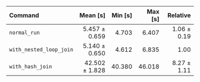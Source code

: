 | Command | Mean [s] | Min [s] | Max [s] | Relative |
|:---|---:|---:|---:|---:|
| `normal_run` | 5.457 ± 0.659 | 4.703 | 6.407 | 1.06 ± 0.19 |
| `with_nested_loop_join` | 5.140 ± 0.650 | 4.612 | 6.835 | 1.00 |
| `with_hash_join` | 42.502 ± 1.828 | 40.380 | 46.018 | 8.27 ± 1.11 |
